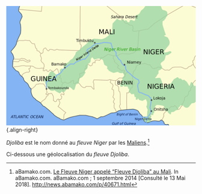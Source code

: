 <!-- TITLE: Fleuve Djoliba (fleuve Niger) -->
<!-- SUBTITLE: Présentation du fleuve Djoliba -->

![1200 Px Niger River Map Svg](/uploads/map/1200-px-niger-river-map-svg.png "Géolocalisation du fleuve Djoliba"){.align-right}

*Djoliba* est le nom donné au *fleuve Niger* par les [Maliens](/peuple/afrique/nord-ouest/malien).[^1]

Ci-dessous une géolocalisation du *fleuve Djoliba*.


[^1]: aBamako.com. [Le Fleuve Niger appelé “Fleuve Djoliba” au Mali](http://news.abamako.com/p/40671.html). In aBamako.com. aBamako.com ; 1 septembre 2014 [Consulté le 13 Mai 2018]. http://news.abamako.com/p/40671.html